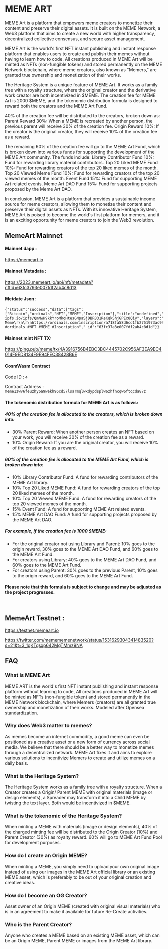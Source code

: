 # MEME ART


MEME Art is a platform that empowers meme creators to monetize their content and preserve their digital assets. It is built on the MEME Network, a Web3 platform that aims to create a new world with higher transparency, decentralized collective consensus, and secure asset management.

MEME Art is the world's first NFT instant publishing and instant response platform that enables users to create and publish their memes without having to learn how to code. All creations produced in MEME Art will be minted as NFTs (non-fungible tokens) and stored permanently on the MEME Network blockchain, where meme creators, also known as "Memers," are granted true ownership and monetization of their works.

The Heritage System is a unique feature of MEME Art. It works as a family tree with a royalty structure, where the original creator and the derivative work creator are both incentivized in $MEME. The creation fee for MEME Art is 2000 $MEME, and the tokenomic distribution formula is designed to reward both the creators and the MEME Art Fund.

40% of the creation fee will be distributed to the creators, broken down as:
Parent Reward 30%: When a MEME is recreated by another person, the previous parent will receive 30% of the creation fee.
Origin Reward 10%: If the creator is the original creator, they will receive 10% of the creation fee as a reward.

The remaining 60% of the creation fee will go to the MEME Art Fund, which is broken down into various funds for supporting the development of the MEME Art community. The funds include:
Library Contributor Fund 10%: Fund for rewarding library material contributors.
Top 20 Liked MEME Fund 10%: Fund for rewarding creators of the top 20 liked memes of the month.
Top 20 Viewed Meme Fund 10%: Fund for rewarding creators of the top 20 viewed memes of the month.
Event Fund 15%: Fund for supporting MEME Art related events.
Meme Art DAO Fund 15%: Fund for supporting projects proposed by the Meme Art DAO.

In conclusion, MEME Art is a platform that provides a sustainable income source for meme creators, allowing them to monetize their content and preserve their digital assets as NFTs. With its innovative Heritage System, MEME Art is poised to become the world's first platform for memers, and it is an exciting opportunity for meme creators to join the Web3 revolution.



## MemeArt Mainnet 

#### Mainnet dapp : 
https://memeart.io


#### Mainnet Metadata :
https://2023.memeart.io/api/nft/metadata?nftId=63fc3793e007fdf2ab4c8d13

#### Metdate Json : 
```
{"status":"success","data":{"tags":["Bitcoin","ordinals","NFT","MEME","Inscription"],"title":"undefined","seqNo":22,"nftType":0,"url":"https://memenetwork.infura-ipfs.io/ipfs/QmNwH9kkYroMkqHtesGNpaSjDBR831ReKqkShjGPEx8Qiy","layers":"63fc37a3e007fdf2ab4c8d1b","region":"","description":"Bitcoin Meme\r\n\r\nhttps://ordinals.com/inscription/a718fa58d6cd1fb2751973ac9929ac9ff114853233ba3b77ed4c0bcecfe1758ci0\r\n\r\n#Bitcoin #ordinals #NFT #MEME #Inscription","_id":"63fc37a3e007fdf2ab4c8d1d"}}
```

#### Mainnet mint NFT TX:
https://ping.pub/meme/tx/4A3916756B4EBC3BC4445702C956AF3EA9EC4014F9ED8134F9E94FEC38428B6E

#### CosmWasm Contract
Code ID : ```4```

Contract Address : ``` meme1zwv6feuzhy6a9wekh96cd57lsarmqlwxdypdsplw6zhfncqw6ftqcda87z ```


#### The tokenomic distribution formula for MEME Art is as follows:

##### 40% of the creation fee is allocated to the creators, which is broken down into:
* 30% Parent Reward: When another person creates an NFT based on your work, you will receive 30% of the creation fee as a reward.
* 10% Origin Reward: If you are the original creator, you will receive 10% of the creation fee as a reward.

##### 60% of the creation fee is allocated to the MEME Art Fund, which is broken down into:
* 10% Library Contributor Fund: A fund for rewarding contributors of the MEME Art library.
* 10% Top 20 Liked MEME Fund: A fund for rewarding creators of the top 20 liked memes of the month.
* 10% Top 20 Viewed MEME Fund: A fund for rewarding creators of the top 20 viewed memes of the month.
* 15% Event Fund: A fund for supporting MEME Art related events.
* 15% MEME Art DAO Fund: A fund for supporting projects proposed by the MEME Art DAO.

##### For example, if the creation fee is 1000 $MEME:
* For the original creator not using Library and Parent: 10% goes to the origin reward, 30% goes to the MEME Art DAO Fund, and 60% goes to the MEME Art Fund.
* For creators using Library: 40% goes to the MEME Art DAO Fund, and 60% goes to the MEME Art Fund.
* For creators using Parent: 30% goes to the previous Parent, 10% goes to the origin reward, and 60% goes to the MEME Art Fund.

#### Please note that this formula is subject to change and may be adjusted as the project progresses.





``` ```



##  MemeArt Testnet :
https://testnet.memeart.io

https://twitter.com/memememenetwork/status/1531629304341483520?s=21&t=3_1gKTgsxp642MgTMmz9NA



## FAQ


### What is MEME Art

MEME ART is the world's first NFT instant publishing and instant response platform without learning to code, All creations produced in MEME Art will be minted as NFTs (non-fungible token) and stored permanently in the MEME Network blockchain, where Memers (creators) are all granted true ownership and monetization of their works. Modeled after Opensea standardization.

### Why does Web3 matter to memes?
As memes become an internet commodity, a good meme can even be positioned as a creative asset or a new form of currency across social media. We believe that there should be a better way to monetize memes through a decentralized network. MEME Art fixes it and aims to explore various solutions to incentivize Memers to create and utilize memes on a daily basis.

### What is the Heritage System?
The Heritage System works as a family tree with a royalty structure. When a Creator creates a Origin/ Parent MEME with original materials (image or design elements), a Spreader may transform it into a Child MEME by twisting the text layer. Both would be incentivized in $MEME.

### What is the tokenomic of the Heritage System?
When minting a MEME with materials (image or design elements), 40% of the charged minting fee will be distributed to the Origin Creator (10%) and Parent Creator (30%) as royalty reward. 60% will go to MEME Art Fund Pool for development purposes.

### How do I create an Origin MEME?
When minting a MEME, you simply need to upload your own original image instead of using our images in the MEME Art official library or an existing MEME asset, which is preferably to be out of your original creation and creative ideas.

### How do I become an OG Creator?
Asset owner of an Origin MEME (created with original visual materials) who is in an agreement to make it available for future Re-Create activities.

### Who is the Parent Creator?
Anyone who creates a MEME based on an existing MEME asset, which can be an Origin MEME, Parent MEME or images from the MEME Art library.

